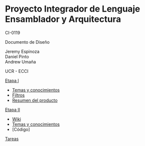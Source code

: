 # Proyecto Integrador de Lenguaje Ensamblador y Arquitectura


CI-0119


Documento de Diseño


Jeremy Espinoza  
Daniel Pinto  
Andrew Umaña  



UCR - ECCI

[Etapa I](https://github.com/ECCIUCRLQ/proyecto-equipo/tree/main/Etapa%20I)
- [Temas y conocimientos](https://github.com/ECCIUCRLQ/proyecto-equipo/blob/main/Etapa%201/Temas%20y%20conocimientos.md)
- [Filtros](https://github.com/ECCIUCRLQ/proyecto-equipo/blob/main/Etapa%20I/Filtros.md)
- [Resumen del producto](https://github.com/ECCIUCRLQ/proyecto-equipo/blob/main/Etapa%201/Resumen%20proyecto.md)


[Etapa II](https://github.com/ECCIUCRLQ/proyecto-equipo/tree/main/Etapa%20II)
- [Wiki](https://github.com/ECCIUCRLQ/proyecto-equipo/wiki)
- [Temas y conocimientos](https://github.com/ECCIUCRLQ/proyecto-equipo/blob/main/Etapa%202/Temas%20y%20conocimientos.md)
- [Código] 


[Tareas](https://github.com/ECCIUCRLQ/proyecto-equipo/projects/1)
